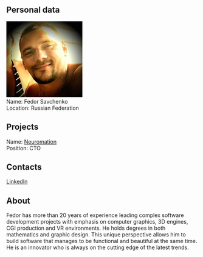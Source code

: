 ## Personal data
![fedor savchenko photo](photo/fedor_savchenko.jpg)  
Name:   Fedor Savchenko  
Location: Russian Federation  
## Projects 
Name: [Neuromation](../projects/neuromation.md)  
Position: CTO   
## Contacts
[LinkedIn](https://www.linkedin.com/in/fedor-savchenko-6687772/)      
## About
Fedor has more than 20 years of experience leading complex software development projects with emphasis on computer graphics, 3D engines, CGI production and VR environments. He holds degrees in both mathematics and graphic design. This unique perspective allows him to build software that manages to be functional and beautiful at the same time. He is an innovator who is always on the cutting edge of the latest trends.
